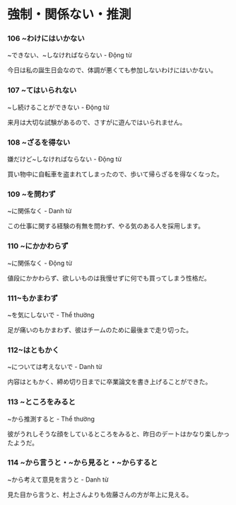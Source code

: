 # 強制・関係ない・推測


### 106 ~わけにはいかない

~できない、~しなければならない - Động từ

今日は私の誕生日会なので、体調が悪くても参加しないわけにはいかない。

### 107 ~てはいられない

~し続けることができない - Động từ

来月は大切な試験があるので、さすがに遊んではいられません。

### 108 ~ざるを得ない

嫌だけど~しなければならない - Động từ

買い物中に自転車を盗まれてしまったので、歩いて帰らざるを得なくなった。

### 109 ~を問わず

~に関係なく - Danh từ

この仕事に関する経験の有無を問わず、やる気のある人を採用します。

### 110 ~にかかわらず

~に関係なく - Động từ

値段にかかわらず、欲しいものは我慢せずに何でも買ってしまう性格だ。

### 111~もかまわず

~を気にしないで - Thể thường

足が痛いのもかまわず、彼はチームのために最後まで走り切った。

### 112~はともかく

~については考えないで - Danh từ

内容はともかく、締め切り日までに卒業論文を書き上げることができた。

### 113 ~ところをみると

~から推測すると - Thể thường

彼がうれしそうな顔をしているところをみると、昨日のデートはかなり楽しかったようだ。

### 114 ~から言うと・~から見ると・~からすると

~から考えて意見を言うと - Danh từ

見た目から言うと、村上さんよりも佐藤さんの方が年上に見える。
